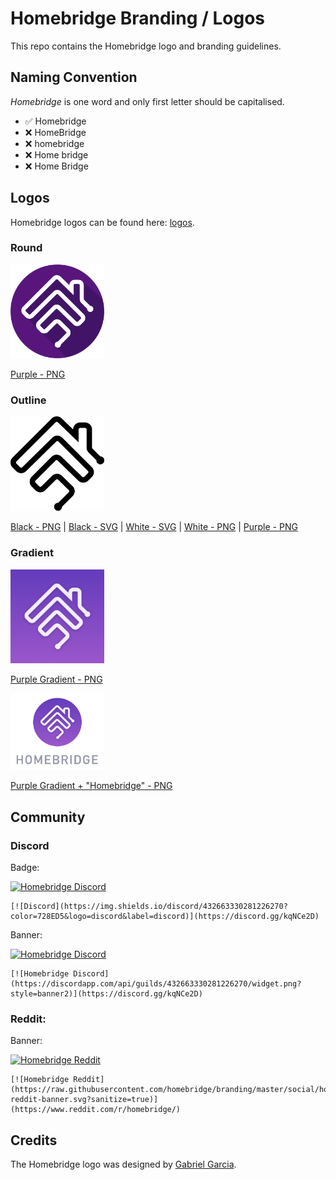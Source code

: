 # Homebridge Branding / Logos

This repo contains the Homebridge logo and branding guidelines.

## Naming Convention

*Homebridge* is one word and only first letter should be capitalised.

* :white_check_mark: Homebridge
* :x: HomeBridge
* :x: homebridge
* :x: Home bridge
* :x: Home Bridge

## Logos

Homebridge logos can be found here: [logos](./logos).

### Round

<img src="./logos/homebridge-logo-duo-purple.png" width="150px">

[Purple - PNG](./logos/homebridge-logo-duo-purple.png)

### Outline

<img src="./logos/homebridge-logo-outline-black.png" width="150px">

[Black - PNG](./logos/homebridge-logo-outline-black.png) |
[Black - SVG](./logos/homebridge-logo-outline-black.svg) |
[White - SVG](./logos/homebridge-logo-outline-white.svg) |
[White - PNG](./logos/homebridge-logo-outline-white.png) |
[Purple - PNG](./logos/homebridge-logo-outline-purple.png)

### Gradient

<img src="./logos/homebridge-logo-gradient-square.png" width="150px">

[Purple Gradient - PNG](./logos/homebridge-logo-gradient-square.png)

<img src="./logos/homebridge-logo-gradient-named.png" width="150px">

[Purple Gradient + "Homebridge" - PNG](./logos/homebridge-logo-gradient-named.png)

## Community

### Discord

Badge:

[![Homebridge Discord](https://img.shields.io/discord/432663330281226270?color=728ED5&logo=discord&label=discord)](https://discord.gg/kqNCe2D)

```
[![Discord](https://img.shields.io/discord/432663330281226270?color=728ED5&logo=discord&label=discord)](https://discord.gg/kqNCe2D)
```

Banner:

[![Homebridge Discord](https://discordapp.com/api/guilds/432663330281226270/widget.png?style=banner2)](https://discord.gg/kqNCe2D)

```
[![Homebridge Discord](https://discordapp.com/api/guilds/432663330281226270/widget.png?style=banner2)](https://discord.gg/kqNCe2D)
```

### Reddit:

Banner:

[![Homebridge Reddit](https://raw.githubusercontent.com/homebridge/branding/master/social/homebridge-reddit-banner.svg?sanitize=true)](https://www.reddit.com/r/homebridge/)

```
[![Homebridge Reddit](https://raw.githubusercontent.com/homebridge/branding/master/social/homebridge-reddit-banner.svg?sanitize=true)](https://www.reddit.com/r/homebridge/)
```

## Credits

The Homebridge logo was designed by [Gabriel Garcia](https://github.com/ggabogarcia).

